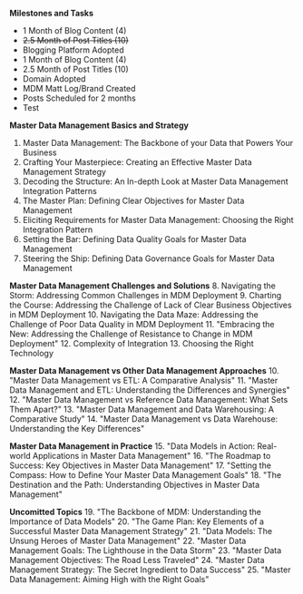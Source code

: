 **Milestones and Tasks**
* 1 Month of Blog Content (4)
* ~~2.5 Month of Post Titles (10)~~
* Blogging Platform Adopted
* 1 Month of Blog Content (4)
* 2.5 Month of Post Titles (10)
* Domain Adopted
* MDM Matt Log/Brand Created
* Posts Scheduled for 2 months
* Test



**Master Data Management Basics and Strategy**
1. Master Data Management: The Backbone of your Data that Powers Your Business
2. Crafting Your Masterpiece: Creating an Effective Master Data Management Strategy
3. Decoding the Structure: An In-depth Look at Master Data Management Integration Patterns
4. The Master Plan: Defining Clear Objectives for Master Data Management
5. Eliciting Requirements for Master Data Management: Choosing the Right Integration Pattern
6. Setting the Bar: Defining Data Quality Goals for Master Data Management
7. Steering the Ship: Defining Data Governance Goals for Master Data Management



**Master Data Management Challenges and Solutions**
8. Navigating the Storm: Addressing Common Challenges in MDM Deployment
9. Charting the Course: Addressing the Challenge of Lack of Clear Business Objectives in MDM Deployment
10. Navigating the Data Maze: Addressing the Challenge of Poor Data Quality in MDM Deployment
11. "Embracing the New: Addressing the Challenge of Resistance to Change in MDM Deployment"
12. Complexity of Integration
13. Choosing the Right Technology


**Master Data Management vs Other Data Management Approaches**
10. "Master Data Management vs ETL: A Comparative Analysis"
11. "Master Data Management and ETL: Understanding the Differences and Synergies"
12. "Master Data Management vs Reference Data Management: What Sets Them Apart?"
13. "Master Data Management and Data Warehousing: A Comparative Study"
14. "Master Data Management vs Data Warehouse: Understanding the Key Differences"

**Master Data Management in Practice**
15. "Data Models in Action: Real-world Applications in Master Data Management"
16. "The Roadmap to Success: Key Objectives in Master Data Management"
17. "Setting the Compass: How to Define Your Master Data Management Goals"
18. "The Destination and the Path: Understanding Objectives in Master Data Management"

**Uncomitted Topics**
19. "The Backbone of MDM: Understanding the Importance of Data Models"
20. "The Game Plan: Key Elements of a Successful Master Data Management Strategy"
21. "Data Models: The Unsung Heroes of Master Data Management"
22. "Master Data Management Goals: The Lighthouse in the Data Storm"
23. "Master Data Management Objectives: The Road Less Traveled"
24. "Master Data Management Strategy: The Secret Ingredient to Data Success"
25. "Master Data Management: Aiming High with the Right Goals"